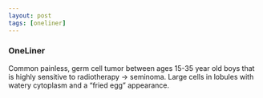 ```yaml
---
layout: post
tags: [oneliner]
---
```



### OneLiner

Common painless, germ cell tumor between ages 15-35 year old boys that is highly sensitive to radiotherapy -> seminoma. Large cells in lobules with watery cytoplasm and a “fried egg” appearance.
